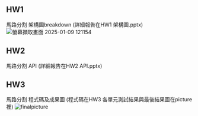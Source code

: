 ## HW1
馬路分割 架構圖breakdown (詳細報告在HW1 架構圖.pptx)
![螢幕擷取畫面 2025-01-09 121154](https://github.com/user-attachments/assets/0ddbcce4-56a1-4dd1-979d-d8b10ab26479)
## HW2
馬路分割 API (詳細報告在HW2 API.pptx)
## HW3
馬路分割 程式碼及成果圖 (程式碼在HW3 各單元測試結果與最後結果圖在picture裡)
![finalpicture](https://github.com/user-attachments/assets/2604e7c4-d116-4f61-b0e3-7eb92fda22a8)
